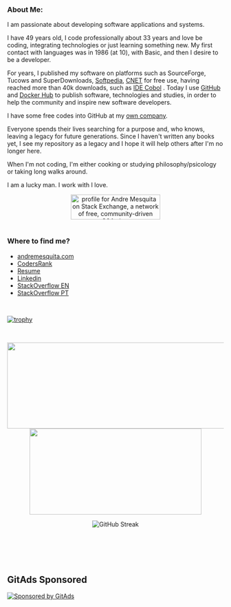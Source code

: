 ### About Me:    
I am passionate about developing software applications and systems.

I have 49 years old, I code professionally about 33 years and love be coding, integrating technologies or just learning something new. My first contact with languages was in 1986 (at 10), with Basic, and then I desire to be a developer.

For years, I published my software on platforms such as SourceForge, Tucows and SuperDownloads, <a href="https://www.softpedia.com/get/Programming/SDK-DDK/IDE-Cobol.shtml">Softpedia</a>, <a href="https://download.cnet.com/ide-cobol/3000-2212_4-10562275.html">CNET</a> for free use, having reached more than 40k downloads, such as <a href="https://github.com/avmesquita/idecobol">IDE Cobol</a> . Today I use <a href="https://github.com/avmesquita">GitHub</a> and <a href="https://hub.docker.com/u/avmesquita">Docker Hub</a> to publish software, technologies and studies, in order to help the community and inspire new software developers.

I have some free codes into GitHub at my <a href="https://github.com/avm-sistemas">own company</a>.

Everyone spends their lives searching for a purpose and, who knows, leaving a legacy for future generations. Since I haven't written any books yet, I see my repository as a legacy and I hope it will help others after I'm no longer here.

When I'm not coding, I'm either cooking or studying philosophy/psicology or taking long walks around.

I am a lucky man. I work with I love.

<div align="center">
  <a href="https://stackexchange.com/users/3316144"><img src="https://stackexchange.com/users/flair/3316144.png" width="208" height="58" alt="profile for Andre Mesquita on Stack Exchange, a network of free, community-driven Q&amp;A sites" title="profile for Andre Mesquita on Stack Exchange, a network of free, community-driven Q&amp;A sites"></a>
</div>

<div>&nbsp;</div>

### Where to find me?

<ul>
  <li><a href="https://andremesquita.com">andremesquita.com</a></li>
  <li><a href="https://profile.codersrank.io/user/avmesquita">CodersRank</a></li>
  <li><a href="https://avmesquita.github.io">Resume</a></li>
  <li><a href="https://linkedin.com/in/avmesquita">Linkedin</a></li>
  <li><a href="https://stackoverflow.com/users/2788478/andre-mesquita">StackOverflow EN</a></li>  
  <li><a href="https://pt.stackoverflow.com/users/21263/andre-mesquita">StackOverflow PT</a></li>  
</ul>

<div>&nbsp;</div>

[![trophy](https://github-profile-trophy.vercel.app/?username=avmesquita&theme=kimbie_dark)](https://github.com/ryo-ma/github-profile-trophy)

<div>&nbsp;</div>

<p align="center">
  <img width="600" height="200" src="https://github-readme-stats.vercel.app/api?username=avmesquita&show_icons=true&theme=vision-friendly-dark">
  <img width="400" height="200" src="https://github-readme-stats.vercel.app/api/top-langs/?username=avmesquita&langs_count=6&layout=compact&theme=vision-friendly-dark">
</p>

<p align="center">  
  <img src="https://github-readme-streak-stats.herokuapp.com?user=avmesquita&theme=highcontrast&hide_border=true&border_radius=5&type=svg" alt="GitHub Streak" />
</p>

<div id="header" align="center">
  <img src="https://komarev.com/ghpvc/?username=avmesquita&style=for-the-badge&color=orange" alt=""/>
</div>

<br><br><br>

<!-- GitAds-Verify: CPF5M2X8DI856LQQRJJ3Z6LMTS6OOBJ1 -->
## GitAds Sponsored
[![Sponsored by GitAds](https://gitads.dev/v1/ad-serve?source=avmesquita/avmesquita@github)](https://gitads.dev/v1/ad-track?source=avmesquita/avmesquita@github)

